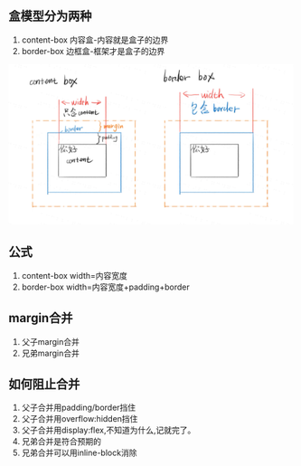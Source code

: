 ## 盒模型分为两种

1. content-box 内容盒-内容就是盒子的边界
2. border-box 边框盒-框架才是盒子的边界

![盒模型](./盒模型.png)

## 公式

1. content-box width=内容宽度
2. border-box width=内容宽度+padding+border

## margin合并

1. 父子margin合并
2. 兄弟margin合并

## 如何阻止合并

1. 父子合并用padding/border挡住
2. 父子合并用overflow:hidden挡住
3. 父子合并用display:flex,不知道为什么,记就完了。
4. 兄弟合并是符合预期的
5. 兄弟合并可以用inline-block消除

